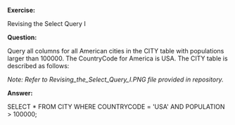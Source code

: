 **Exercise:** 

Revising the Select Query I

**Question:** 

Query all columns for all American cities in the CITY table with populations larger than 100000. The CountryCode for America is USA.
The CITY table is described as follows:

*Note: Refer to Revising_the_Select_Query_I.PNG file provided in repository.*

**Answer:** 

SELECT *
FROM CITY 
WHERE COUNTRYCODE = 'USA'
AND POPULATION > 100000;
